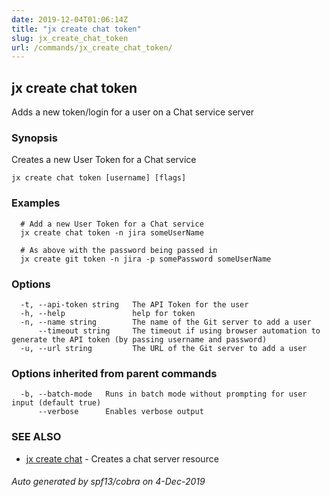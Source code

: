 ```yaml
---
date: 2019-12-04T01:06:14Z
title: "jx create chat token"
slug: jx_create_chat_token
url: /commands/jx_create_chat_token/
---
```

## jx create chat token

Adds a new token/login for a user on a Chat service server

### Synopsis

Creates a new User Token for a Chat service

```
jx create chat token [username] [flags]
```

### Examples

```
  # Add a new User Token for a Chat service
  jx create chat token -n jira someUserName
  
  # As above with the password being passed in
  jx create git token -n jira -p somePassword someUserName
```

### Options

```
  -t, --api-token string   The API Token for the user
  -h, --help               help for token
  -n, --name string        The name of the Git server to add a user
      --timeout string     The timeout if using browser automation to generate the API token (by passing username and password)
  -u, --url string         The URL of the Git server to add a user
```

### Options inherited from parent commands

```
  -b, --batch-mode   Runs in batch mode without prompting for user input (default true)
      --verbose      Enables verbose output
```

### SEE ALSO

* [jx create chat](/commands/jx_create_chat/)	 - Creates a chat server resource

###### Auto generated by spf13/cobra on 4-Dec-2019
